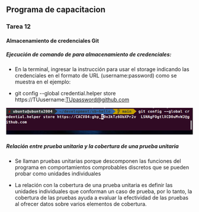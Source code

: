 ## Programa de capacitacion
### Tarea 12

#### Almacenamiento de credenciales Git

#####  Ejecución de comando de para almacenamiento de credenciales:
- En la terminal, ingresar la instrucción para usar el storage indicando las credenciales en el formato de URL (username:password) como se muestra en el ejemplo:

- git config --global credential.helper store https://TUusername:TUpassword@github.com

![](/Tarea12/imagenes/store.png)

##### Relación entre prueba unitaria y la cobertura de una prueba unitaria

- Se llaman pruebas unitarias porque descomponen las funciones del programa en comportamientos comprobables discretos que se pueden probar como unidades individuales

- La relación con la cobertura de una prueba unitaria es definir las unidades individuales que conforman un caso de prueba, por lo tanto, la cobertura de las pruebas ayuda a evaluar la efectividad de las pruebas al ofrecer datos sobre varios elementos de cobertura.
